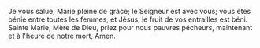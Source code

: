 Je vous salue, Marie pleine de grâce;
le Seigneur est avec vous;
vous êtes bénie entre toutes les femmes,
et Jésus, le fruit de vos entrailles est béni.
Sainte Marie, Mère de Dieu,
priez pour nous pauvres pécheurs,
maintenant et à l'heure de notre mort,
Amen.